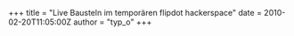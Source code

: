 +++
title = "Live Bausteln im temporären flipdot hackerspace"
date = 2010-02-20T11:05:00Z
author = "typ_o"
+++

